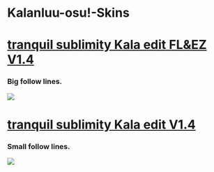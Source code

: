 # Kalanluu-osu!-Skins
# [tranquil sublimity Kala edit FL&EZ V1.4](https://drive.google.com/file/d/1qX0XiBNcB7KyQ_-psfDVNNftyroREXnr/view?usp=sharing)
### Big follow lines.
![](https://i.imgur.com/4z6gEZ3.jpeg)
# [tranquil sublimity Kala edit V1.4](https://drive.google.com/file/d/11tlRdPabJw-mz95PoWqfHj91yJy6n61O/view?usp=sharing)
### Small follow lines.
![](https://i.imgur.com/x4LChf5.jpg)
